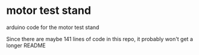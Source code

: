 # motor test stand

arduino code for the motor test stand

Since there are maybe 141 lines of code in this repo, it probably won't get a longer README
